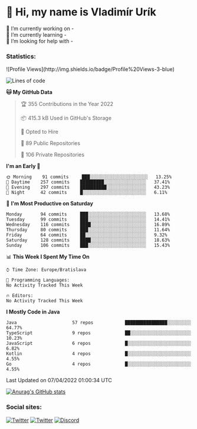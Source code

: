 <h1> 👋 Hi, my name is Vladimír Urík</h1>
<p>
 🔭 I’m currently working on -<br>
 🌱 I’m currently learning -<br>
 🤔 I’m looking for help with -<br>
</p>
<h3>Statistics:</h3>
<!--START_SECTION:waka-->
![Profile Views](http://img.shields.io/badge/Profile%20Views-3-blue)

![Lines of code](https://img.shields.io/badge/From%20Hello%20World%20I%27ve%20Written-3%20Million%20lines%20of%20code-blue)

**🐱 My GitHub Data** 

> 🏆 355 Contributions in the Year 2022
 > 
> 📦 415.3 kB Used in GitHub's Storage 
 > 
> 💼 Opted to Hire
 > 
> 📜 89 Public Repositories 
 > 
> 🔑 106 Private Repositories  
 > 
**I'm an Early 🐤** 

```text
🌞 Morning    91 commits     ███░░░░░░░░░░░░░░░░░░░░░░   13.25% 
🌆 Daytime    257 commits    █████████░░░░░░░░░░░░░░░░   37.41% 
🌃 Evening    297 commits    ██████████░░░░░░░░░░░░░░░   43.23% 
🌙 Night      42 commits     █░░░░░░░░░░░░░░░░░░░░░░░░   6.11%

```
📅 **I'm Most Productive on Saturday** 

```text
Monday       94 commits     ███░░░░░░░░░░░░░░░░░░░░░░   13.68% 
Tuesday      99 commits     ███░░░░░░░░░░░░░░░░░░░░░░   14.41% 
Wednesday    116 commits    ████░░░░░░░░░░░░░░░░░░░░░   16.89% 
Thursday     80 commits     ███░░░░░░░░░░░░░░░░░░░░░░   11.64% 
Friday       64 commits     ██░░░░░░░░░░░░░░░░░░░░░░░   9.32% 
Saturday     128 commits    ████░░░░░░░░░░░░░░░░░░░░░   18.63% 
Sunday       106 commits    ███░░░░░░░░░░░░░░░░░░░░░░   15.43%

```


📊 **This Week I Spent My Time On** 

```text
⌚︎ Time Zone: Europe/Bratislava

💬 Programming Languages: 
No Activity Tracked This Week

🔥 Editors: 
No Activity Tracked This Week

```

**I Mostly Code in Java** 

```text
Java                     57 repos            ████████████████░░░░░░░░░   64.77% 
TypeScript               9 repos             ██░░░░░░░░░░░░░░░░░░░░░░░   10.23% 
JavaScript               6 repos             █░░░░░░░░░░░░░░░░░░░░░░░░   6.82% 
Kotlin                   4 repos             █░░░░░░░░░░░░░░░░░░░░░░░░   4.55% 
Go                       4 repos             █░░░░░░░░░░░░░░░░░░░░░░░░   4.55%

```



 Last Updated on 07/04/2022 01:00:34 UTC
<!--END_SECTION:waka-->

[![Anurag's GitHub stats](https://github-readme-stats.vercel.app/api?username=vladimir-urik)](https://github.com/anuraghazra/github-readme-stats)

<h3>Social sites:</h3>
<p><a href="https://twitter.com/GGGEDR" target="_blank"><img alt="Twitter" src="https://img.shields.io/badge/twitter-%231DA1F2.svg?&style=for-the-badge&logo=twitter&logoColor=white" /></a> <a href="https://www.reddit.com/user/GGGEDR" target="_blank"><img alt="Twitter" src="https://img.shields.io/badge/reddit-%23FE6262.svg?&style=for-the-badge&logo=reddit&logoColor=white" /></a> <a href="https://discord.com/users/535708984959827978" target="_blank"><img alt="Discord" src="https://img.shields.io/badge/discord-%235865f2.svg?&style=for-the-badge&logo=discord&logoColor=white" />
</p>
